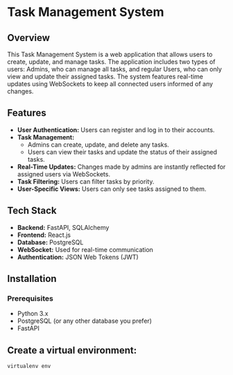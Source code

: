 # Task Management System

## Overview

This Task Management System is a web application that allows users to create, update, and manage tasks. The application includes two types of users: Admins, who can manage all tasks, and regular Users, who can only view and update their assigned tasks. The system features real-time updates using WebSockets to keep all connected users informed of any changes.

## Features

- **User Authentication:** Users can register and log in to their accounts.
- **Task Management:** 
  - Admins can create, update, and delete any tasks.
  - Users can view their tasks and update the status of their assigned tasks.
- **Real-Time Updates:** Changes made by admins are instantly reflected for assigned users via WebSockets.
- **Task Filtering:** Users can filter tasks by priority.
- **User-Specific Views:** Users can only see tasks assigned to them.

## Tech Stack

- **Backend:** FastAPI, SQLAlchemy
- **Frontend:** React.js
- **Database:** PostgreSQL
- **WebSocket:** Used for real-time communication
- **Authentication:** JSON Web Tokens (JWT)

## Installation

### Prerequisites

- Python 3.x
- PostgreSQL (or any other database you prefer)
- FastAPI

## Create a virtual environment:
```
virtualenv env
```
